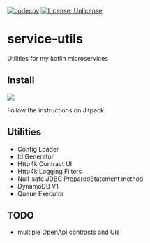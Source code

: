 [comment]: <> ([![codecov]&#40;https://codecov.io/gh/oharaandrew314/service-utils/branch/master/graph/badge.svg&#41;]&#40;https://codecov.io/gh/oharaandrew314/service-utils&#41;)
[![codecov](https://codecov.io/gh/oharaandrew314/service-utils/branch/master/graph/badge.svg?token=46CD6VVRXS)](https://codecov.io/gh/oharaandrew314/service-utils)
[![License: Unlicense](https://img.shields.io/badge/license-Unlicense-blue.svg)](http://unlicense.org/)

# service-utils

Utilities for my kotlin microservices

## Install

[![](https://jitpack.io/v/oharaandrew314/service-utils.svg)](https://jitpack.io/#oharaandrew314/service-utils)

Follow the instructions on Jitpack.

## Utilities

- Config Loader
- Id Generator
- Http4k Contract UI
- Http4k Logging Filters
- Null-safe JDBC PreparedStatement method
- DynamoDB V1
- Queue Executor

## TODO
- multiple OpenApi contracts and UIs